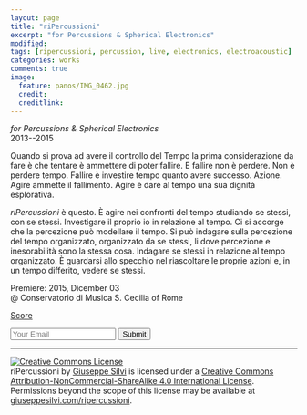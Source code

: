 ```yaml
---
layout: page
title: "riPercussioni"
excerpt: "for Percussions & Spherical Electronics"
modified:
tags: [ripercussioni, percussion, live, electronics, electroacoustic]
categories: works
comments: true
image:
  feature: panos/IMG_0462.jpg
  credit:
  creditlink:
---
```


*for Percussions & Spherical Electronics*    
2013--2015

Quando si prova ad avere il controllo del Tempo la prima considerazione da fare
è che tentare è ammettere di poter fallire. E fallire non è perdere. Non è
perdere tempo. Fallire è investire tempo quanto avere successo. Azione. Agire
ammette il fallimento. Agire è dare al tempo una sua dignità esplorativa.

*riPercussioni* è questo. È agire nei confronti del tempo studiando se stessi,
con se stessi. Investigare il proprio io in relazione al tempo. Ci si accorge
che la percezione può modellare il tempo. Si può indagare sulla percezione del
tempo organizzato, organizzato da se stessi, li dove percezione e inesorabilità
sono la stessa cosa. Indagare se stessi in relazione al tempo organizzato.
È guardarsi allo specchio nel riascoltare le proprie azioni e, in un tempo
differito, vedere se stessi.

Premiere: 2015, Dicember 03    
@ Conservatorio di Musica S. Cecilia of Rome

[Score](https://www.academia.edu/19411395/riPercussioni)

<form accept-charset="UTF-8" action="https://formkeep.com/f/ef4a33ae04c0" method="POST">
  <input type="hidden" name="utf8" value="✓">
  <input type="email" name="email" placeholder="Your Email">
  <button type="submit">Submit</button>
</form>


---

<a rel="license" href="http://creativecommons.org/licenses/by-nc-sa/4.0/"><img alt="Creative Commons License" style="border-width:0" src="https://i.creativecommons.org/l/by-nc-sa/4.0/80x15.png" /></a><br /><span xmlns:dct="http://purl.org/dc/terms/" property="dct:title">riPercussioni</span> by <a xmlns:cc="http://creativecommons.org/ns#" href="giuseppesilvi.com/ripercussioni" property="cc:attributionName" rel="cc:attributionURL">Giuseppe Silvi</a> is licensed under a <a rel="license" href="http://creativecommons.org/licenses/by-nc-sa/4.0/">Creative Commons Attribution-NonCommercial-ShareAlike 4.0 International License</a>.<br />Permissions beyond the scope of this license may be available at <a xmlns:cc="http://creativecommons.org/ns#" href="giuseppesilvi.com/ripercussioni" rel="cc:morePermissions">giuseppesilvi.com/ripercussioni</a>.
